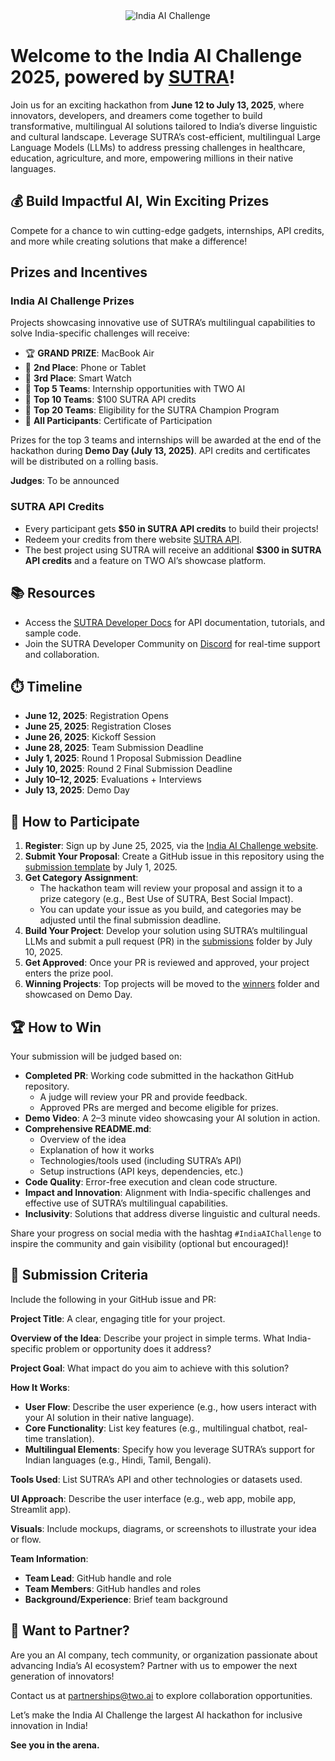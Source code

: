 <div align="center" id="top">
  <Image src="https://github.com/Shubhwithai/India-AI-Challenge-Powered-by-SUTRA-June-2025/blob/main/SUTRA%20banner.svg" alt="India AI Challenge" width={750} height="auto" />
</div>

# Welcome to the India AI Challenge 2025, powered by [SUTRA](https://www.two.ai/sutra)!

Join us for an exciting hackathon from **June 12 to July 13, 2025**, where innovators, developers, and dreamers come together to build transformative, multilingual AI solutions tailored to India’s diverse linguistic and cultural landscape. Leverage SUTRA’s cost-efficient, multilingual Large Language Models (LLMs) to address pressing challenges in healthcare, education, agriculture, and more, empowering millions in their native languages.

## 💰 Build Impactful AI, Win Exciting Prizes

Compete for a chance to win cutting-edge gadgets, internships, API credits, and more while creating solutions that make a difference!

## Prizes and Incentives

### India AI Challenge Prizes
Projects showcasing innovative use of SUTRA’s multilingual capabilities to solve India-specific challenges will receive:
- 🏆 **GRAND PRIZE**: MacBook Air
- 🥈 **2nd Place**: Phone or Tablet
- 🥉 **3rd Place**: Smart Watch
- 🏅 **Top 5 Teams**: Internship opportunities with TWO AI
- 🏅 **Top 10 Teams**: $100 SUTRA API credits
- 🏅 **Top 20 Teams**: Eligibility for the SUTRA Champion Program
- 🏅 **All Participants**: Certificate of Participation

Prizes for the top 3 teams and internships will be awarded at the end of the hackathon during **Demo Day (July 13, 2025)**. API credits and certificates will be distributed on a rolling basis.

**Judges**: To be announced

### SUTRA API Credits
- Every participant gets **$50 in SUTRA API credits** to build their projects!
- Redeem your credits from there website [SUTRA API]([https://www.two.ai/sutra/dashboard](https://www.two.ai/sutra/api)).
- The best project using SUTRA will receive an additional **$300 in SUTRA API credits** and a feature on TWO AI’s showcase platform.

## 📚 Resources

- Access the [SUTRA Developer Docs](https://docs.two.ai/) for API documentation, tutorials, and sample code.
- Join the SUTRA Developer Community on [Discord](https://discord.com/invite/NK9h6MFpxF) for real-time support and collaboration.

## ⏱️ Timeline

- **June 12, 2025**: Registration Opens
- **June 25, 2025**: Registration Closes
- **June 26, 2025**: Kickoff Session
- **June 28, 2025**: Team Submission Deadline
- **July 1, 2025**: Round 1 Proposal Submission Deadline
- **July 10, 2025**: Round 2 Final Submission Deadline
- **July 10–12, 2025**: Evaluations + Interviews
- **July 13, 2025**: Demo Day

## 🚀 How to Participate

1. **Register**: Sign up by June 25, 2025, via the [India AI Challenge website](https://www.indiaaichallenge.com).
2. **Submit Your Proposal**: Create a GitHub issue in this repository using the [submission template](https://github.com/Shubhwithai/India-AI-Challenge-Powered-by-SUTRA-June-2025/blob/main/submission_template.md) by July 1, 2025.
3. **Get Category Assignment**:
   - The hackathon team will review your proposal and assign it to a prize category (e.g., Best Use of SUTRA, Best Social Impact).
   - You can update your issue as you build, and categories may be adjusted until the final submission deadline.
4. **Build Your Project**: Develop your solution using SUTRA’s multilingual LLMs and submit a pull request (PR) in the [submissions](/submissions) folder by July 10, 2025.
5. **Get Approved**: Once your PR is reviewed and approved, your project enters the prize pool.
6. **Winning Projects**: Top projects will be moved to the [winners](/winners) folder and showcased on Demo Day.

## 🏆 How to Win

Your submission will be judged based on:
- **Completed PR**: Working code submitted in the hackathon GitHub repository.
  - A judge will review your PR and provide feedback.
  - Approved PRs are merged and become eligible for prizes.
- **Demo Video**: A 2–3 minute video showcasing your AI solution in action.
- **Comprehensive README.md**:
  - Overview of the idea
  - Explanation of how it works
  - Technologies/tools used (including SUTRA’s API)
  - Setup instructions (API keys, dependencies, etc.)
- **Code Quality**: Error-free execution and clean code structure.
- **Impact and Innovation**: Alignment with India-specific challenges and effective use of SUTRA’s multilingual capabilities.
- **Inclusivity**: Solutions that address diverse linguistic and cultural needs.

Share your progress on social media with the hashtag `#IndiaAIChallenge` to inspire the community and gain visibility (optional but encouraged)!

## 📌 Submission Criteria

Include the following in your GitHub issue and PR:

**Project Title**: A clear, engaging title for your project.

**Overview of the Idea**: Describe your project in simple terms. What India-specific problem or opportunity does it address?

**Project Goal**: What impact do you aim to achieve with this solution?

**How It Works**:
- **User Flow**: Describe the user experience (e.g., how users interact with your AI solution in their native language).
- **Core Functionality**: List key features (e.g., multilingual chatbot, real-time translation).
- **Multilingual Elements**: Specify how you leverage SUTRA’s support for Indian languages (e.g., Hindi, Tamil, Bengali).

**Tools Used**: List SUTRA’s API and other technologies or datasets used.

**UI Approach**: Describe the user interface (e.g., web app, mobile app, Streamlit app).

**Visuals**: Include mockups, diagrams, or screenshots to illustrate your idea or flow.

**Team Information**:
- **Team Lead**: GitHub handle and role
- **Team Members**: GitHub handles and roles
- **Background/Experience**: Brief team background

## 🤝 Want to Partner?

Are you an AI company, tech community, or organization passionate about advancing India’s AI ecosystem? Partner with us to empower the next generation of innovators!

Contact us at [partnerships@two.ai](mailto:partnerships@two.ai) to explore collaboration opportunities.

Let’s make the India AI Challenge the largest AI hackathon for inclusive innovation in India!

**See you in the arena.**
